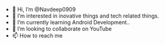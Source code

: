 - 👋 Hi, I’m @Navdeep0909
- 👀 I’m interested in inovative things and tech related things.
- 🌱 I’m currently learning Android Development..
- 💞️ I’m looking to collaborate on YouTube
- 📫 How to reach me 

